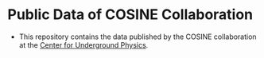 # Public Data of COSINE Collaboration

- This repository contains the data published by the COSINE collaboration at the [Center for Underground Physics](https://www.ibs.re.kr/cup/).
